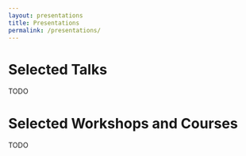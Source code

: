 ```yaml
---
layout: presentations
title: Presentations
permalink: /presentations/
---
```


# Selected Talks

TODO

# Selected Workshops and Courses

TODO